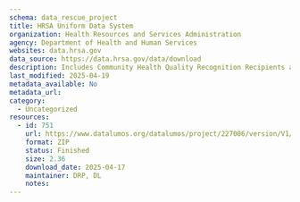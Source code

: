 ```yaml
---
schema: data_rescue_project 
title: HRSA Uniform Data System
organization: Health Resources and Services Administration
agency: Department of Health and Human Services
websites: data.hrsa.gov
data_source: https://data.hrsa.gov/data/download
description: Includes Community Health Quality Recognition Recipients and Health Center Hypertension Control Data 2019-2023
last_modified: 2025-04-19
metadata_available: No
metadata_url: 
category:
  - Uncategorized
resources:
  - id: 751
    url: https://www.datalumos.org/datalumos/project/227006/version/V1/view
    format: ZIP
    status: Finished
    size: 2.36
    download_date: 2025-04-17
    maintainer: DRP, DL
    notes: 
---
```

